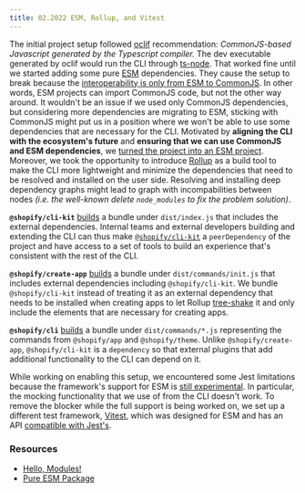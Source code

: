 ```yaml
---
title: 02.2022 ESM, Rollup, and Vitest
---
```


The initial project setup followed [oclif](https://github.com/oclif/oclif) recommendation:
*CommonJS-based Javascript generated by the Typescript compiler.*
The dev executable generated by oclif would run the CLI through [ts-node](https://github.com/TypeStrong/ts-node).
That worked fine until we started adding some pure [ESM](https://hacks.mozilla.org/2018/03/es-modules-a-cartoon-deep-dive/) dependencies.
They cause the setup to break because the [interoperability is only from ESM to CommonJS](https://nodejs.org/api/esm.html#interoperability-with-commonjs).
In other words, ESM projects can import CommonJS code, but not the other way around.
It wouldn't be an issue if we used only CommonJS dependencies,
but considering more dependencies are migrating to ESM,
sticking with CommonJS might put us in a position where we won't be able to use some dependencies that are necessary for the CLI.
Motivated by **aligning the CLI with the ecosystem's future** and **ensuring that we can use CommonJS and ESM dependencies**,
we [turned the project into an ESM project](https://github.com/Shopify/shopify-cli-next/pull/16).
Moreover, we took the opportunity to introduce [Rollup](https://rollupjs.org/guide/en/) as a build tool to make the CLI more lightweight and minimize the dependencies that need to be resolved and installed on the user side.
Resolving and installing deep dependency graphs might lead to graph with incompabilities between nodes *(i.e. the well-known delete `node_modules` to fix the problem solution)*.

**`@shopify/cli-kit`** [builds](https://github.com/Shopify/shopify-cli-next/pull/16/files#diff-2f784764604720e8134392c8d17d6a3f1097255ce2243fc1c5ef16cf9f39452a) a bundle under `dist/index.js` that includes the external dependencies. Internal teams and external developers building and extending the CLI can thus make [`@shopify/cli-kit`](/kit/introduction) a `peerDependency` of the project and have access to a set of tools to build an experience that's consistent with the rest of the CLI.

**`@shopify/create-app`** [builds](https://github.com/Shopify/shopify-cli-next/pull/16/files#diff-849e531f8f8d0a646bee358c606d2f9c674231ea6dcba6232b9a1946bbbe4754) a bundle under `dist/commands/init.js` that includes external dependencies including `@shopify/cli-kit`. We bundle `@shopify/cli-kit` instead of treating it as an external dependency that needs to be installed when creating apps to let Rollup [tree-shake](https://rollupjs.org/guide/en/#tree-shaking) it and only include the elements that are necessary for creating apps.

**`@shopify/cli`** [builds](https://github.com/Shopify/shopify-cli-next/pull/16/files#diff-15aa6fca366d53af665e12ea56de980a410691fca346464ad75fbd4264465113) a bundle under `dist/commands/*.js` representing the commands from `@shopify/app` and `@shopify/theme`. Unlike `@shopify/create-app`, `@shopify/cli-kit` is a `dependency` so that external plugins that add additional functionality to the CLI can depend on it.

While working on enabling this setup, we encountered some Jest limitations because the framework's support for ESM is [still experimental](https://github.com/facebook/jest/issues/9430). In particular, the mocking functionality that we use of from the CLI doesn't work.
To remove the blocker while the full support is being worked on,
we set up a different test framework,
[Vitest](https://vitest.dev/),
which was designed for ESM and has an API [compatible with Jest's](https://vitest.dev/guide/features.html#chai-and-jest-expect-compatibility).


### Resources

- [Hello, Modules!](https://blog.sindresorhus.com/hello-modules-d1010b4e777b)
- [Pure ESM Package](https://gist.github.com/sindresorhus/a39789f98801d908bbc7ff3ecc99d99c)
